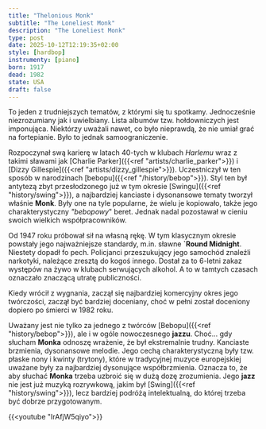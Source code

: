 ```yaml
---
title: "Thelonious Monk"
subtitle: "The Loneliest Monk"
description: "The Loneliest Monk"
type: post
date: 2025-10-12T12:19:35+02:00
style: [hardbop] 
instrumenty: [piano]
born: 1917
dead: 1982
state: USA
draft: false
---
```

To jeden z trudniejszych tematów, z którymi się tu spotkamy. Jednocześnie niezrozumiany jak i uwielbiany. Lista albumów tzw.
hołdowniczych jest imponująca. Niektórzy uważali nawet, co było nieprawdą, że nie umiał grać na fortepianie. Było to jednak
samoograniczenie.

Rozpoczynał swą karierę w latach 40-tych w klubach *Harlemu* wraz z takimi sławami jak [Charlie Parker]({{<ref "artists/charlie_parker">}})
i [Dizzy Gillespie]({{<ref "artists/dizzy_gillespie">}}). Uczestniczył w ten sposób w narodzinach [bebopu]({{<ref "/history/bebop">}}).
Styl ten był antytezą zbyt przesłodzonego już w tym okresie [Swingu]({{<ref "history/swing">}}), a najbardziej kanciaste i dysonansowe
tematy tworzył właśnie __Monk__. Były one na tyle popularne, że wielu je kopiowało, także jego charakterystyczny *"bebopowy*" beret. Jednak
nadal pozostawał w cieniu swoich wielkich współpracowników.

Od 1947 roku próbował sił na własną rękę. W tym klasycznym okresie powstały jego najważniejsze standardy, m.in. sławne __`Round Midnight__.
Niestety dopadł fo pech. Policjanci przeszukujący jego samochód znaleźli narkotyki, należące zresztą do kogoś innego. Dostał za to
6-letni zakaz występów na żywo w klubach serwujących alkohol. A to w tamtych czasach oznaczało znaczącą utratę publiczności.

Kiedy wrócił z wygnania, zaczął się najbardziej komercyjny okres jego twórczości, zaczął być bardziej doceniany, choć w pełni
został doceniony dopiero po śmierci w 1982 roku.

Uważany jest nie tylko za jednego z twórców [Bebopu]({{<ref "history/bebop">}}), ale i w ogóle nowoczesnego __jazzu__. Choć...
gdy słucham __Monka__ odnoszę wrażenie, że był ekstremalnie trudny. Kanciaste brzmienia, dysonansowe melodie. Jego cechą charakterystyczną
były tzw. płaske nony i kwinty (trytony), które w tradycyjnej muzyce europejskiej uważane były za najbardziej dysonujące współbrzmienia.
Oznacza to, że aby słuchać __Monka__ trzeba uzbroić się w dużą dozę zrozumienia. Jego __jazz__ nie jest już muzyką rozrywkową, jakim był
[Swing]({{<ref "history/swing">}}), lecz bardziej podróżą intelektualną, do której trzeba być dobrze przygotowanym.

{{<youtube "IrAfjW5qiyo">}}